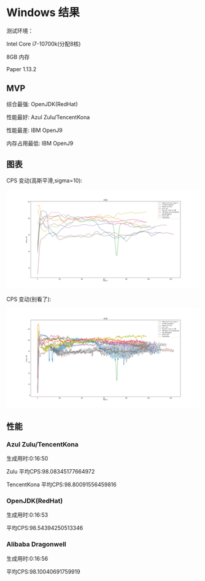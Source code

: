 # Windows 结果

测试环境：

Intel Core i7-10700k(分配8核)

8GB 内存

Paper 1.13.2

## MVP

综合最强: OpenJDK(RedHat)

性能最好: Azul Zulu/TencentKona

性能最差: IBM OpenJ9

内存占用最低: IBM OpenJ9

## 图表

CPS 变动(高斯平滑,sigma=10):

![](smooth_cps.png)

CPS 变动(别看了):

![](cps.png)

## 性能

### Azul Zulu/TencentKona

生成用时:0:16:50

Zulu 平均CPS:98.08345177664972

TencentKona 平均CPS:98.80091556459816

### OpenJDK(RedHat)

生成用时:0:16:53

平均CPS:98.54394250513346

### Alibaba Dragonwell

生成用时:0:16:56

平均CPS:98.10040691759919
